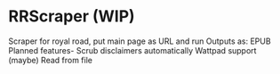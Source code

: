 # RRScraper (WIP)
 
Scraper for royal road, put main page as URL and run
Outputs as: EPUB
Planned features-
Scrub disclaimers automatically
Wattpad support (maybe)
Read from file
